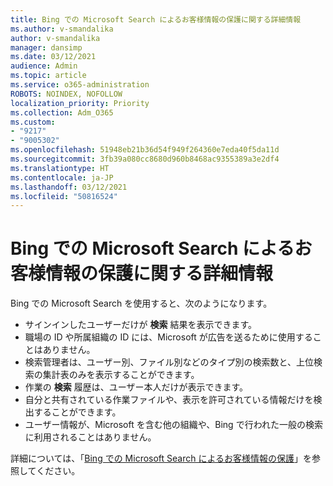 ```yaml
---
title: Bing での Microsoft Search によるお客様情報の保護に関する詳細情報
ms.author: v-smandalika
author: v-smandalika
manager: dansimp
ms.date: 03/12/2021
audience: Admin
ms.topic: article
ms.service: o365-administration
ROBOTS: NOINDEX, NOFOLLOW
localization_priority: Priority
ms.collection: Adm_O365
ms.custom:
- "9217"
- "9005302"
ms.openlocfilehash: 51948eb21b36d54f949f264360e7eda40f5da11d
ms.sourcegitcommit: 3fb39a080cc8680d960b8468ac9355389a3e2df4
ms.translationtype: HT
ms.contentlocale: ja-JP
ms.lasthandoff: 03/12/2021
ms.locfileid: "50816524"
---
```

# <a name="learn-how-microsoft-search-in-bing-helps-keep-your-information-secure"></a>Bing での Microsoft Search によるお客様情報の保護に関する詳細情報

Bing での Microsoft Search を使用すると、次のようになります。

- サインインしたユーザーだけが **検索** 結果を表示できます。
- 職場の ID や所属組織の ID には、Microsoft が広告を送るために使用することはありません。
- 検索管理者は、ユーザー別、ファイル別などのタイプ別の検索数と、上位検索の集計表のみを表示することができます。
- 作業の **検索** 履歴は、ユーザー本人だけが表示できます。
- 自分と共有されている作業ファイルや、表示を許可されている情報だけを検出することができます。
- ユーザー情報が、Microsoft を含む他の組織や、Bing で行われた一般の検索に利用されることはありません。

詳細については、「[Bing での Microsoft Search によるお客様情報の保護](https://support.microsoft.com/office/how-microsoft-search-in-bing-helps-keep-your-info-secure-cbce46ae-bb1f-4d0e-86f1-5984f4589113)」を参照してください。

